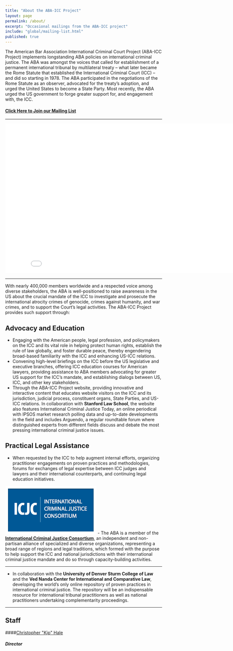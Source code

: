 ```yaml
---
title: "About the ABA-ICC Project"
layout: page
permalink: /about/
excerpt: "Occasional mailings from the ABA-ICC project"
include: "global/mailing-list.html"
published: true
---
```


The American Bar Association International Criminal Court Project (ABA-ICC Project) implements longstanding ABA policies on international criminal justice.  The ABA was amongst the voices that called for establishment of a permanent international tribunal by multilateral treaty – what later became the Rome Statute that established the International Criminal Court (ICC)  – and did so starting in 1978.  The ABA participated in the negotiations of the Rome Statute as an observer, advocated for the treaty’s adoption, and urged the United States to become a State Party. Most recently, the ABA urged the US government to forge greater support for, and engagement with, the ICC.

#### [Click Here to Join our Mailing List](/follow/)

---

<iframe width="853" height="480" src="//www.youtube.com/embed/79mZ8-CkHOU?rel=0" frameborder="0" allowfullscreen></iframe>

---

With nearly 400,000 members worldwide and a respected voice among diverse stakeholders, the ABA is well-positioned to raise awareness in the US about the crucial mandate of the ICC to investigate and prosecute the international atrocity crimes of genocide, crimes against humanity, and war crimes, and to support the Court’s legal activities. The ABA-ICC Project provides such support through:

## Advocacy and Education

- Engaging with the American people, legal profession, and policymakers on the ICC and its vital role in helping protect human rights, establish the rule of law globally, and foster durable peace, thereby engendering broad-based familiarity with the ICC and enhancing US-ICC relations.
- Convening high-level briefings on the ICC before the US legislative and executive branches, offering ICC education courses for American lawyers, providing assistance to ABA members advocating for greater US support for the ICC’s mandate, and establishing dialogs between US, ICC, and other key stakeholders.
- Through the ABA-ICC Project website, providing innovative and interactive content that educates website visitors on the ICC and its jurisdiction, judicial process, constituent organs, State Parties, and US-ICC relations.  In collaboration with **Stanford Law School**, the website also features International Criminal Justice Today, an online periodical with IPSOS market research polling data and up-to-date developments in the field and includes Arguendo, a regular roundtable forum where distinguished experts from different fields discuss and debate the most pressing international criminal justice issues.

## Practical Legal Assistance

- When requested by the ICC to help augment internal efforts, organizing practitioner engagements on proven practices and methodologies, forums for exchanges of legal expertise between ICC judges and lawyers and their international counterparts, and continuing legal education initiatives.


![ICJC LOGO](/assets/img/logo-icjc-140109-170718.png) - The ABA is a member of the [**International Criminal Justice Consortium**](http://icj-consortium.org/), an independent and non-partisan alliance of specialized and diverse organizations, representing a broad range of regions and legal traditions, which formed with  the purpose to help support the ICC and national jurisdictions with their international criminal justice mandate and do so through capacity-building activities.


---

- In collaboration with the **University of Denver Sturm College of Law** and the **Ved Nanda Center for International and Comparative Law**, developing the world’s only online repository of proven practices in international criminal justice.  The repository will be an indispensable resource for international tribunal practitioners as well as national practitioners undertaking complementarity proceedings.

---

## Staff

####[Christopher "Kip" Hale](/the-aba-icc-project/project-staff/)

##### Director
